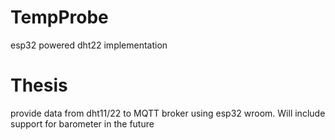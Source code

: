 # TempProbe
esp32 powered dht22 implementation
# Thesis
provide data from dht11/22 to MQTT broker using esp32 wroom. Will include support for barometer in the future
